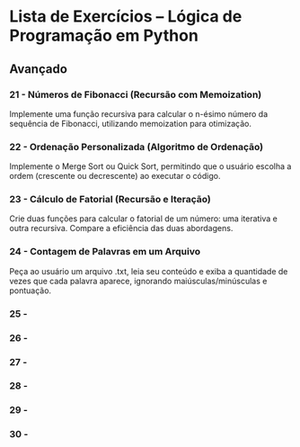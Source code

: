 # Lista de Exercícios – Lógica de Programação em Python

## Avançado

### 21 - Números de Fibonacci (Recursão com Memoization)
Implemente uma função recursiva para calcular o n-ésimo número da sequência de Fibonacci, utilizando memoization para otimização.

### 22 - Ordenação Personalizada (Algoritmo de Ordenação)
Implemente o Merge Sort ou Quick Sort, permitindo que o usuário escolha a ordem (crescente ou decrescente) ao executar o código.

### 23 - Cálculo de Fatorial (Recursão e Iteração)
Crie duas funções para calcular o fatorial de um número: uma iterativa e outra recursiva. Compare a eficiência das duas abordagens.


### 24 - Contagem de Palavras em um Arquivo
Peça ao usuário um arquivo .txt, leia seu conteúdo e exiba a quantidade de vezes que cada palavra aparece, ignorando maiúsculas/minúsculas e pontuação.


### 25 -


### 26 -


### 27 -


### 28 -


### 29 -


### 30 - 